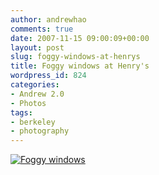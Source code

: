 ```yaml
---
author: andrewhao
comments: true
date: 2007-11-15 09:00:09+00:00
layout: post
slug: foggy-windows-at-henrys
title: Foggy windows at Henry's
wordpress_id: 824
categories:
- Andrew 2.0
- Photos
tags:
- berkeley
- photography
---
```


[![Foggy windows](http://farm3.static.flickr.com/2117/2031346102_bb6593e20c.jpg)](http://www.flickr.com/photos/andrewhao/2031346102/)
